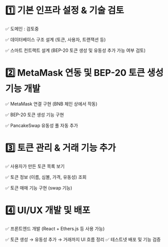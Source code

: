 # 1️⃣ 기본 인프라 설정 & 기술 검토


✅ 도메인 : 검토중 


✅ 데이터베이스 구조 설계 (토큰, 사용자, 트랜잭션 등)


✅ 스마트 컨트랙트 설계 (BEP-20 토큰 생성 및 유동성 추가 가능 여부 검토)


# 2️⃣ MetaMask 연동 및 BEP-20 토큰 생성 기능 개발


✅ MetaMask 연결 구현 (BNB 체인 상에서 작동)


✅ BEP-20 토큰 생성 기능 구현


✅ PancakeSwap 유동성 풀 자동 추가


# 3️⃣ 토큰 관리 & 거래 기능 추가


✅ 사용자가 만든 토큰 목록 보기


✅ 토큰 정보 (이름, 심볼, 가격, 유동성) 조회


✅ 토큰 매매 기능 구현 (swap 기능)

# 4️⃣ UI/UX 개발 및 배포


✅ 프론트엔드 개발 (React + Ethers.js 등 사용 가능)


✅ 토큰 생성 → 유동성 추가 → 거래까지 UI 흐름 정리
✅ 테스트넷 배포 및 기능 검증

